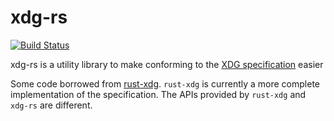 xdg-rs
====

[![Build Status](https://travis-ci.org/skullzzz/xdg-rs.svg)](https://travis-ci.org/skullzzz/xdg-rs)

xdg-rs is a utility library to make conforming to the [XDG specification](http://standards.freedesktop.org/basedir-spec/basedir-spec-latest.html) easier

Some code borrowed from [rust-xdg](https://github.com/o11c/rust-xdg). ```rust-xdg``` is
currently a more complete implementation of the specification. The APIs provided by
```rust-xdg``` and ```xdg-rs``` are different.
